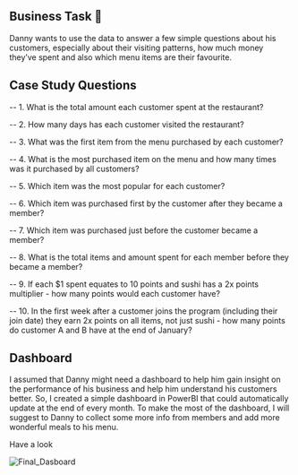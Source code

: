 ## Business Task :ramen:

Danny wants to use the data to answer a few simple questions about his customers, especially about their visiting patterns, how much money they’ve spent and also which menu items are their favourite.

## Case Study Questions 
-- 1. What is the total amount each customer spent at the restaurant?

-- 2. How many days has each customer visited the restaurant?

-- 3. What was the first item from the menu purchased by each customer?

-- 4. What is the most purchased item on the menu and how many times was it purchased by all customers?

-- 5. Which item was the most popular for each customer?

-- 6. Which item was purchased first by the customer after they became a member?

-- 7. Which item was purchased just before the customer became a member?

-- 8. What is the total items and amount spent for each member before they became a member?

-- 9.  If each $1 spent equates to 10 points and sushi has a 2x points multiplier - how many points would each customer have?

-- 10. In the first week after a customer joins the program (including their join date) they earn 2x points on all items, not just sushi - how many points do customer A and B have at the end of January?


## Dashboard
I assumed that Danny might need a dashboard to help him gain insight on the performance of his business and help him understand his customers better. 
So, I created a simple dashboard in PowerBI that could automatically update at the end of every month. 
To make the most of the dashboard, I will suggest to Danny to collect some more info from members and add more wonderful meals to his menu. 

Have a look 

![Final_Dasboard](https://user-images.githubusercontent.com/74779020/198734809-c40b827b-5563-43c1-bba6-68b10d1da70c.png)

